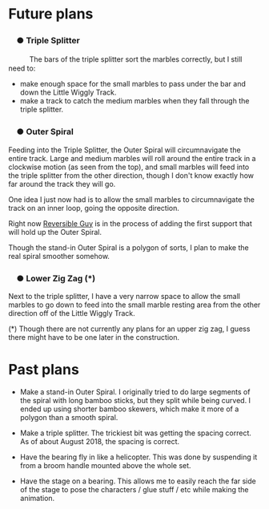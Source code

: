 # Future plans

### 　● Triple Splitter

　　　The bars of the triple splitter sort the marbles correctly, but I still need to:

* make enough space for the small marbles to pass under the bar and down the Little Wiggly Track.
* make a track to catch the medium marbles when they fall through the triple splitter.

### 　● Outer Spiral

Feeding into the Triple Splitter, the Outer Spiral will circumnavigate the entire track.  Large and medium marbles will roll around the entire track in a clockwise motion (as seen from the top), and small marbles will feed into the triple splitter from the other direction, though I don't know exactly how far around the track they will go.

One idea I just now had is to allow the small marbles to circumnavigate the track on an inner loop, going the opposite direction.

Right now [Reversible Guy](/rg) is in the process of adding the first support that will hold up the Outer Spiral.

Though the stand-in Outer Spiral is a polygon of sorts, I plan to make the real spiral smoother somehow.

### 　● Lower Zig Zag (*)

Next to the triple splitter, I have a very narrow space to allow the small marbles to go down to feed into the small marble resting area from the other direction off of the Little Wiggly Track.

(*) Though there are not currently any plans for an upper zig zag, I guess there might have to be one later in the construction.

# Past plans

* Make a stand-in Outer Spiral.   I originally tried to do large segments of the spiral with long bamboo sticks, but they split while being curved.  I ended up using shorter bamboo skewers, which make it more of a polygon than a smooth spiral.

* Make a triple splitter.  The trickiest bit was getting the spacing correct.  As of about August 2018, the spacing is correct.

* Have the bearing fly in like a helicopter.  This was done by suspending it from a broom handle mounted above the whole set.

* Have the stage on a bearing.  This allows me to easily reach the far side of the stage to pose the characters / glue stuff / etc while making the animation.

